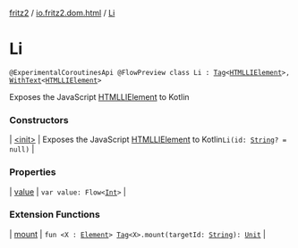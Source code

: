[fritz2](../../index.md) / [io.fritz2.dom.html](../index.md) / [Li](./index.md)

# Li

`@ExperimentalCoroutinesApi @FlowPreview class Li : `[`Tag`](../../io.fritz2.dom/-tag/index.md)`<`[`HTMLLIElement`](https://kotlinlang.org/api/latest/jvm/stdlib/org.w3c.dom/-h-t-m-l-l-i-element/index.html)`>, `[`WithText`](../../io.fritz2.dom/-with-text/index.md)`<`[`HTMLLIElement`](https://kotlinlang.org/api/latest/jvm/stdlib/org.w3c.dom/-h-t-m-l-l-i-element/index.html)`>`

Exposes the JavaScript [HTMLLIElement](https://developer.mozilla.org/en/docs/Web/API/HTMLLIElement) to Kotlin

### Constructors

| [&lt;init&gt;](-init-.md) | Exposes the JavaScript [HTMLLIElement](https://developer.mozilla.org/en/docs/Web/API/HTMLLIElement) to Kotlin`Li(id: `[`String`](https://kotlinlang.org/api/latest/jvm/stdlib/kotlin/-string/index.html)`? = null)` |

### Properties

| [value](value.md) | `var value: Flow<`[`Int`](https://kotlinlang.org/api/latest/jvm/stdlib/kotlin/-int/index.html)`>` |

### Extension Functions

| [mount](../../io.fritz2.dom/mount.md) | `fun <X : `[`Element`](https://kotlinlang.org/api/latest/jvm/stdlib/org.w3c.dom/-element/index.html)`> `[`Tag`](../../io.fritz2.dom/-tag/index.md)`<X>.mount(targetId: `[`String`](https://kotlinlang.org/api/latest/jvm/stdlib/kotlin/-string/index.html)`): `[`Unit`](https://kotlinlang.org/api/latest/jvm/stdlib/kotlin/-unit/index.html) |

